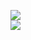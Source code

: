 [![](https://img.shields.io/badge/Made%20With-Github%20Spray-lightgrey.svg?style=for-the-badge&logo=github)](https://github.com/Annihil/github-spray#23504)  
[![](https://i.imgur.com/2DrTn0Z.gif)](https://github.com/Annihil/github-spray)